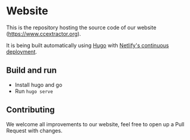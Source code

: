 # Website

This is the repository hosting the source code of our website (https://www.ccextractor.org).

It is being built automatically using [Hugo](https://gohugo.io/) with [Netlify's continuous deployment](https://gohugo.io/hosting-and-deployment/hosting-on-netlify/). 


## Build and run

- Install hugo and go
- Run `hugo serve` 


## Contributing

We welcome all improvements to our website, feel free to open up a Pull Request with changes.

